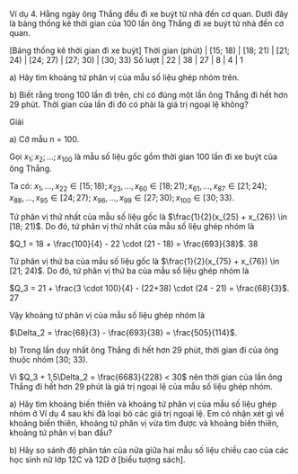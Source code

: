 Ví dụ 4. Hằng ngày ông Thắng đều đi xe buýt từ nhà đến cơ quan. Dưới đây là bảng thống kê thời gian của 100 lần ông Thắng đi xe buýt từ nhà đến cơ quan.

[Bảng thống kê thời gian đi xe buýt]
Thời gian (phút) | [15; 18) | [18; 21) | [21; 24) | [24; 27) | [27; 30) | [30; 33)
Số lượt           |    22    |    38    |    27    |    8     |    4     |    1

a) Hãy tìm khoảng tứ phân vị của mẫu số liệu ghép nhóm trên.

b) Biết rằng trong 100 lần đi trên, chỉ có đúng một lần ông Thắng đi hết hơn 29 phút. Thời gian của lần đi đó có phải là giá trị ngoại lệ không?

Giải

a) Cỡ mẫu n = 100.

Gọi $x_1; x_2; ...; x_{100}$ là mẫu số liệu gốc gồm thời gian 100 lần đi xe buýt của ông Thắng.

Ta có: $x_1, ..., x_{22} \in [15; 18); x_{23}, ..., x_{60} \in [18; 21); x_{61}, ..., x_{87} \in [21; 24); x_{88}, ..., x_{95} \in [24; 27);$
$x_{96}, ..., x_{99} \in [27; 30); x_{100} \in [30; 33)$.

Tứ phân vị thứ nhất của mẫu số liệu gốc là $\frac{1}{2}(x_{25} + x_{26}) \in [18; 21)$. Do đó, tứ phân vị thứ nhất của mẫu số liệu ghép nhóm là

$Q_1 = 18 + \frac{100}{4} - 22 \cdot (21 - 18) = \frac{693}{38}$.
                38

Tứ phân vị thứ ba của mẫu số liệu gốc là $\frac{1}{2}(x_{75} + x_{76}) \in [21; 24)$. Do đó, tứ phân vị thứ ba của mẫu số liệu ghép nhóm là

$Q_3 = 21 + \frac{3 \cdot 100}{4} - (22+38) \cdot (24 - 21) = \frac{68}{3}$.
                    27

Vậy khoảng tứ phân vị của mẫu số liệu ghép nhóm là

$\Delta_2 = \frac{68}{3} - \frac{693}{38} = \frac{505}{114}$.

b) Trong lần duy nhất ông Thắng đi hết hơn 29 phút, thời gian đi của ông thuộc nhóm [30; 33).

Vì $Q_3 + 1,5\Delta_2 = \frac{6683}{228} < 30$ nên thời gian của lần ông Thắng đi hết hơn 29 phút là giá trị ngoại lệ của mẫu số liệu ghép nhóm.

a) Hãy tìm khoảng biến thiên và khoảng tứ phân vị của mẫu số liệu ghép nhóm ở Ví dụ 4 sau khi đã loại bỏ các giá trị ngoại lệ. Em có nhận xét gì về khoảng biến thiên, khoảng tứ phân vị vừa tìm được và khoảng biến thiên, khoảng tứ phân vị ban đầu?

b) Hãy so sánh độ phân tán của nửa giữa hai mẫu số liệu chiều cao của các học sinh nữ lớp 12C và 12D ở [biểu tượng sách].